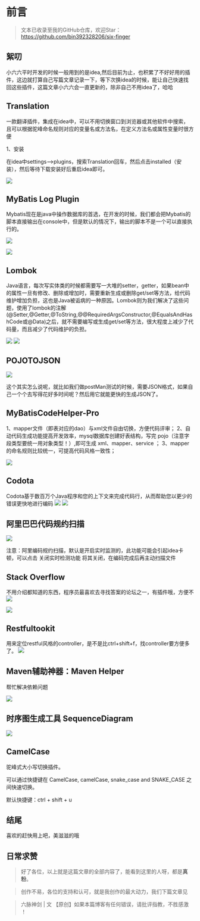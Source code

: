 # 前言
>文本已收录至我的GitHub仓库，欢迎Star：https://github.com/bin392328206/six-finger

## 絮叨
小六六平时开发的时候一般用到的是idea,然后目前为止，也积累了不好好用的插件，这边就打算自己写篇文章记录一下，等下次换idea的时候，能让自己快速找回这些插件，这篇文章小六六会一直更新的，除非自己不用idea了，哈哈


##  Translation


一款翻译插件，集成在idea中，可以不用切换窗口到浏览器或其他软件中搜索，且可以根据驼峰命名规则对应的变量名或方法名，在定义方法名或属性变量时很方便

1、安装

在idea中settings-->plugins，搜索Translation回车，然后点击installed（安装），然后等待下载安装好后重启idea即可。

![](https://p3-juejin.byteimg.com/tos-cn-i-k3u1fbpfcp/e5d28e42099b4051815fbdc3afd1dc0a~tplv-k3u1fbpfcp-zoom-1.image)



## MyBatis Log Plugin
Mybatis现在是java中操作数据库的首选，在开发的时候，我们都会把Mybatis的脚本直接输出在console中，但是默认的情况下，输出的脚本不是一个可以直接执行的。

![](https://p1-juejin.byteimg.com/tos-cn-i-k3u1fbpfcp/ee2a9e7fa6c942db9224cbdefe672e6c~tplv-k3u1fbpfcp-zoom-1.image)

![](https://p9-juejin.byteimg.com/tos-cn-i-k3u1fbpfcp/b318d91f3fd24b97bc18e158a35e90ff~tplv-k3u1fbpfcp-zoom-1.image)



## Lombok

Java语言，每次写实体类的时候都需要写一大堆的setter，getter，如果bean中的属性一旦有修改、删除或增加时，需要重新生成或删除get/set等方法，给代码维护增加负担，这也是Java被诟病的一种原因。Lombok则为我们解决了这些问题，使用了lombok的注解(@Setter,@Getter,@ToString,@@RequiredArgsConstructor,@EqualsAndHashCode或@Data)之后，就不需要编写或生成get/set等方法，很大程度上减少了代码量，而且减少了代码维护的负担。

![](https://p6-juejin.byteimg.com/tos-cn-i-k3u1fbpfcp/12d60b41463d45eb8d5e6fd8431b3f90~tplv-k3u1fbpfcp-zoom-1.image)
![](https://p3-juejin.byteimg.com/tos-cn-i-k3u1fbpfcp/44fe766adac54726939804aaf16cb614~tplv-k3u1fbpfcp-zoom-1.image)


## POJOTOJSON

![](https://p3-juejin.byteimg.com/tos-cn-i-k3u1fbpfcp/514ea19b1ab249709199ba1f9bac74af~tplv-k3u1fbpfcp-zoom-1.image)

这个其实怎么说呢，就比如我们做postMan测试的时候，需要JSON格式，如果自己一个个去写得花好多时间呢？然后用它就能更快的生成JSON了。


## MyBatisCodeHelper-Pro

1、mapper文件（即表对应的dao）与xml文件自由切换，方便代码评审；
2、自动代码生成功能提高开发效率，mysql数据库创建好表结构，写完 pojo（注意字段类型要统一用对象类型！）,即可生成 xml、mapper、service ；
3、mapper的命名规则比较统一，可提高代码风格一致性；


![](https://p1-juejin.byteimg.com/tos-cn-i-k3u1fbpfcp/8ad73a799c48445cab08bd6912ff0cdb~tplv-k3u1fbpfcp-zoom-1.image)



## Codota
Codota基于数百万个Java程序和您的上下文来完成代码行，从而帮助您以更少的错误更快地进行编码
![](https://p1-juejin.byteimg.com/tos-cn-i-k3u1fbpfcp/4fb11d91d6d94b29a604c1259a33ec0d~tplv-k3u1fbpfcp-zoom-1.image)
![](https://p9-juejin.byteimg.com/tos-cn-i-k3u1fbpfcp/18f5692caa7a4a6b8256750ebd39346a~tplv-k3u1fbpfcp-zoom-1.image)


## 阿里巴巴代码规约扫描
![](https://p9-juejin.byteimg.com/tos-cn-i-k3u1fbpfcp/eb8998afd02f4fa185e473eb3abd9274~tplv-k3u1fbpfcp-zoom-1.image)

注意：阿里编码规约扫描，默认是开启实时监测的，此功能可能会引起idea卡顿，可以点击 关闭实时检测功能 将其关闭，在编码完成后再主动扫描文件

## Stack Overflow
不用介绍都知道的东西，程序员最喜欢去寻找答案的论坛之一，有插件哦，方便不
![](https://p9-juejin.byteimg.com/tos-cn-i-k3u1fbpfcp/26cf6c718c4a48689c7ea68b5cae6f5e~tplv-k3u1fbpfcp-zoom-1.image)

![](https://p3-juejin.byteimg.com/tos-cn-i-k3u1fbpfcp/9e34c314e3b0494eb2449313f762075d~tplv-k3u1fbpfcp-zoom-1.image)


## Restfultookit
用来定位restful风格的controller，是不是比ctrl+shift+f，找controller要方便多了。
![](https://p6-juejin.byteimg.com/tos-cn-i-k3u1fbpfcp/a5eae47a9d8245258feda57472e5c97d~tplv-k3u1fbpfcp-zoom-1.image)

## Maven辅助神器：Maven Helper
帮忙解决依赖问题

![](https://p1-juejin.byteimg.com/tos-cn-i-k3u1fbpfcp/42265213ddc64b289b2566a85a3640ef~tplv-k3u1fbpfcp-zoom-1.image)


## 时序图生成工具 SequenceDiagram

![](https://p3-juejin.byteimg.com/tos-cn-i-k3u1fbpfcp/f1727c8392a945d2b0dbc9c6955e4c97~tplv-k3u1fbpfcp-zoom-1.image)

##  CamelCase

驼峰式大小写切换插件。

可以通过快捷键在 CamelCase, camelCase, snake_case and SNAKE_CASE 之间快速切换。

默认快捷键：ctrl + shift + u



## 结尾

喜欢的赶快用上吧，美滋滋的哦


## 日常求赞
> 好了各位，以上就是这篇文章的全部内容了，能看到这里的人呀，都是**真粉**。

> 创作不易，各位的支持和认可，就是我创作的最大动力，我们下篇文章见

>六脉神剑 | 文 【原创】如果本篇博客有任何错误，请批评指教，不胜感激 ！


